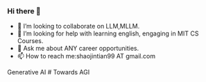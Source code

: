 ### Hi there 👋

<!-- - 🔭 I’m currently working on -->
- 👯 I’m looking to collaborate on LLM,MLLM.
- 🤔 I’m looking for help with learning english, engaging in MIT CS Courses.
- 💬 Ask me about ANY career opportunities.
- 📫 How to reach me:shaojintian99 AT gmail.com

Generative AI # Towards AGI


